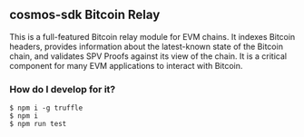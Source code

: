 ## cosmos-sdk Bitcoin Relay

This is a full-featured Bitcoin relay module for EVM chains. It indexes
Bitcoin headers, provides information about the latest-known state of the
Bitcoin chain, and validates SPV Proofs against its view of the chain. It is a
critical component for many EVM applications to interact with Bitcoin.

### How do I develop for it?

```
$ npm i -g truffle
$ npm i
$ npm run test
```
